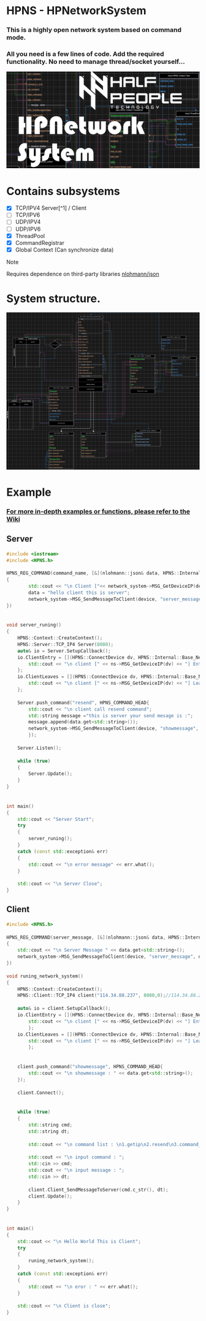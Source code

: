 # HPNS - HPNetworkSystem
### This is a highly open network system based on command mode.
### All you need is a few lines of code. Add the required functionality. No need to manage thread/socket yourself...

![System Node Struct ](https://github.com/Half-People/HPNetworkSystem/blob/main/NSBG.png?raw=true)

# Contains subsystems
- [x] TCP/IPV4 Server[^1] / Client
- [ ] TCP/IPV6 
- [ ] UDP/IPV4
- [ ] UDP/IPV6
- [x] ThreadPool
- [x] CommandRegistrar
- [x] Global Context (Can synchronize data)

> [!NOTE]
> Requires dependence on third-party libraries [nlohmann/json](https://github.com/nlohmann/json)

# System structure.
![System Node Struct ](https://github.com/Half-People/HPNetworkSystem/blob/main/HPNS.jpg?raw=true)

# Example      
### [For more in-depth examples or functions, please refer to the Wiki](https://github.com/Half-People/HPNetworkSystem/wiki)
## Server
```cpp
#include <iostream>
#include <HPNS.h>

HPNS_REG_COMMAND(command_name, [&](nlohmann::json& data, HPNS::Internal::Base_NetworkObject* network_system, HPNS::ConnectDevice device)
{
		std::cout << "\n Client ["<< network_system->MSG_GetDeviceIP(device) <<"] Send Server Message :" << data.get<std::string>();
		data = "hello client this is server";
		network_system->MSG_SendMessageToClient(device, "server_message", data);
})


void server_runing()
{
	HPNS::Context::CreateContext();
	HPNS::Server::TCP_IP4 Server(8080);
	auto& io = Server.SetupCallback();
	io.ClientEntry = [](HPNS::ConnectDevice dv, HPNS::Internal::Base_NetworkObject* ns){
		std::cout << "\n client [" << ns->MSG_GetDeviceIP(dv) << "] Entry";
	};
	io.ClientLeaves = [](HPNS::ConnectDevice dv, HPNS::Internal::Base_NetworkObject* ns) {
		std::cout << "\n client [" << ns->MSG_GetDeviceIP(dv) << "] Leaves";
	};

	Server.push_command("resend", HPNS_COMMAND_HEAD{
		std::cout << "\n client call resend command";
		std::string message ="this is server your send mesage is :";
		message.append(data.get<std::string>());
		network_system->MSG_SendMessageToClient(device, "showmessage", message);
		});

	Server.Listen();

	while (true)
	{
		Server.Update();
	}
}


int main()
{
	std::cout << "Server Start";
	try
	{
		server_runing();
	}
	catch (const std::exception& err)
	{
		std::cout << "\n error message" << err.what();
	}

	std::cout << "\n Server Close";
}
```

## Client

```cpp
#include <HPNS.h>

HPNS_REG_COMMAND(server_message, [&](nlohmann::json& data, HPNS::Internal::Base_NetworkObject* network_system, HPNS::ConnectDevice device)
{
	std::cout << "\n Server Message " << data.get<std::string>();
	network_system->MSG_SendMessageToClient(device, "server_message", data);
})

void runing_network_system()
{
	HPNS::Context::CreateContext();
	HPNS::Client::TCP_IP4 client("114.34.88.237", 8080,0);//114.34.88.237

	auto& io = client.SetupCallback();
	io.ClientEntry = [](HPNS::ConnectDevice dv, HPNS::Internal::Base_NetworkObject* ns) {
		std::cout << "\n client [" << ns->MSG_GetDeviceIP(dv) << "] Entry";
		};
	io.ClientLeaves = [](HPNS::ConnectDevice dv, HPNS::Internal::Base_NetworkObject* ns) {
		std::cout << "\n client [" << ns->MSG_GetDeviceIP(dv) << "] Leaves";
		};


	client.push_command("showmessage", HPNS_COMMAND_HEAD{
		std::cout << "\n showmessage : " << data.get<std::string>();
	});

	client.Connect();
	

	while (true)
	{
		std::string cmd;
		std::string dt;

		std::cout << "\n command list : \n1.getip\n2.resend\n3.command_name\n\n";

		std::cout << "\n input command : ";
		std::cin >> cmd;
		std::cout << "\n input message : ";
		std::cin >> dt;

		client.Client_SendMessageToServer(cmd.c_str(), dt);
		client.Update();
	}
}


int main()
{
	std::cout << "\n Hello World This is Client";
	try
	{
		runing_network_system();
	}
	catch (const std::exception& err)
	{
		std::cout << "\n eror : " << err.what();
	}

	std::cout << "\n Client is close";
}
```
